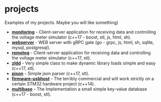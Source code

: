 # projects
Examples of my projects. Maybe you will like something)

- [**monitoring**](./monitoring/README.md) - Client-server application for receiving data and controlling the voltage meter simulator (c++17 - boost, stl, js, html, sh).
- [**webserver**](./webserver/README.md) - WEB server with gRPC gate (go - grpc, js, html, sh, sqlite, mysql, postgresql).
- [**remoteq**](./remoteq/README.md) - Client-server application for receiving data and controlling the voltage meter simulator (c++17, stl).
- [**zldd**](./zldd/readme.md) - Very simple class to make dynamic library loads simple and easy  (c++17, stl).
- [**pjson**](./pjson/readme.md) - Simple json parser (c++17, stl).
- [**firmware-usbhost**](./firmware-usbhost/readme.md) - The terribly commercial and will work strictly on a certain STM32 hardware project (c++14).
- [**multibase**](./multibase/readme.md) - The Implementation a small simple key-value database (c++17 - boost, stl). 

